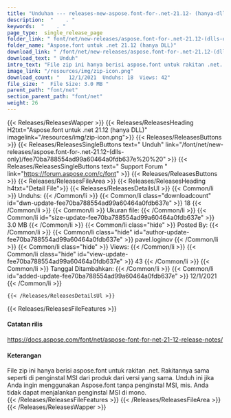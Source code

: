 ```yaml
---
title: "Unduhan --- releases-new-aspose.font-for-.net-21.12- (hanya-dlls)." 
description:  "    . " 
keywords:  "    . " 
page_type:  single_release_page
folder_link: " font/net/new-releases/aspose.font-for-.net-21.12-(dlls-only)/"
folder_name: "Aspose.font untuk .net 21.12 (hanya DLL)"
download_link: " /font/net/new-releases/aspose.font-for-.net-21.12-(dlls-only)/fee70ba788554ad99a60464a0fdb637e"
download_text: " Unduh"
intro_text: "File zip ini hanya berisi aspose.font untuk rakitan .net. Majelis ..."
image_link: "/resources/img/zip-icon.png"
download_count: "   12/1/2021  Unduhs: 18  Views: 42"
file_size: "  File Size: 3.0 MB "
parent_path: "font/net"
section_parent_path: "font/net"
weight: 26
---
```


{{< Releases/ReleasesWapper >}}
  {{< Releases/ReleasesHeading H2txt="Aspose.font untuk .net 21.12 (hanya DLL)" imagelink="/resources/img/zip-icon.png">}}
  {{< Releases/ReleasesButtons >}}
    {{< Releases/ReleasesSingleButtons text=" Unduh" link="/font/net/new-releases/aspose.font-for-.net-21.12-(dlls-only)/fee70ba788554ad99a60464a0fdb637e%20%20" >}}
    {{< Releases/ReleasesSingleButtons text=" Support Forum " link="https://forum.aspose.com/c/font" >}}
  {{< Releases/ReleasesButtons >}}
  {{< Releases/ReleasesFileArea >}}
    {{< Releases/ReleasesHeading h4txt="Detail File">}}
    {{< Releases/ReleasesDetailsUl >}}
            {{< Common/li  >}} Unduhs: {{< /Common/li >}} 
      {{< Common/li class="downloadcount" id="dwn-update-fee70ba788554ad99a60464a0fdb637e" >}} 18 {{< /Common/li >}} 
      {{< Common/li  >}} Ukuran file: {{< /Common/li >}} 
      {{< Common/li id="size-update-fee70ba788554ad99a60464a0fdb637e" >}} 3.0 MB {{< /Common/li >}} 
      {{< Common/li  class="hide" >}} Posted By: {{< /Common/li >}} 
      {{< Common/li class="hide" id="author-update-fee70ba788554ad99a60464a0fdb637e" >}} pavel.loginov {{< /Common/li >}} 
      {{< Common/li class="hide"  >}} Views: {{< /Common/li >}} 
      {{< Common/li class="hide" id="view-update-fee70ba788554ad99a60464a0fdb637e" >}} 43 {{< /Common/li >}} 
      {{< Common/li  >}} Tanggal Ditambahkan: {{< /Common/li >}} 
      {{< Common/li id="added-update-fee70ba788554ad99a60464a0fdb637e" >}} 12/1/2021 {{< /Common/li >}} 

    {{< /Releases/ReleasesDetailsUl >}}

  {{< Releases/ReleasesFileFeatures >}}
      <h4>Catatan rilis</h4><div><a href="https://docs.aspose.com/font/net/aspose-font-for-net-21-12-release-notes/">https://docs.aspose.com/font/net/aspose-font-for-net-21-12-release-notes/</a></div><h4>Keterangan</h4><div class="HTMLDescription">File zip ini hanya berisi aspose.font untuk rakitan .net. Rakitannya sama seperti di penginstal MSI dari produk dari versi yang sama. Unduh ini jika Anda ingin menggunakan Aspose.font tanpa penginstal MSI, mis. Anda tidak dapat menjalankan penginstal MSI di mono.</div>
  {{< /Releases/ReleasesFileFeatures >}}
 {{< /Releases/ReleasesFileArea >}}
{{< /Releases/ReleasesWapper >}}



